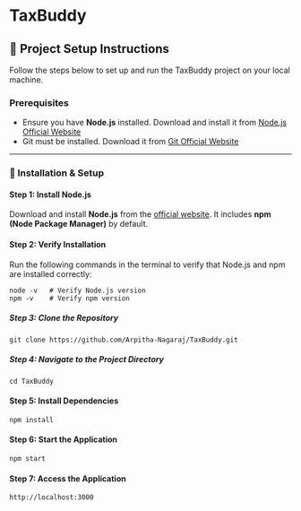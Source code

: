 # TaxBuddy

## 📌 Project Setup Instructions

Follow the steps below to set up and run the TaxBuddy project on your local machine.

### **Prerequisites**
- Ensure you have **Node.js** installed. Download and install it from [Node.js Official Website](https://nodejs.org/)
- Git must be installed. Download it from [Git Official Website](https://git-scm.com/)

---

### **🚀 Installation & Setup**
#### **Step 1: Install Node.js**
Download and install **Node.js** from the [official website](https://nodejs.org/). It includes **npm (Node Package Manager)** by default.

#### **Step 2: Verify Installation**
Run the following commands in the terminal to verify that Node.js and npm are installed correctly:
``` 
node -v   # Verify Node.js version
npm -v    # Verify npm version
```

##### **Step 3: Clone the Repository**
```
git clone https://github.com/Arpitha-Nagaraj/TaxBuddy.git
```

##### **Step 4: Navigate to the Project Directory**
```
cd TaxBuddy
```
#### **Step 5: Install Dependencies**
```
npm install
```
#### **Step 6: Start the Application**
```
npm start
```
#### **Step 7: Access the Application**
```
http://localhost:3000
```


